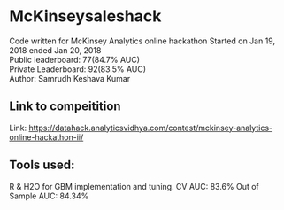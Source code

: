 # McKinseysaleshack
 Code written for McKinsey Analytics online hackathon
 Started on Jan 19, 2018 ended Jan 20, 2018           
 Public leaderboard: 77(84.7% AUC)                    
 Private Leaderboard: 92(83.5% AUC)                   
 Author: Samrudh Keshava Kumar
## Link to compeitition
Link: https://datahack.analyticsvidhya.com/contest/mckinsey-analytics-online-hackathon-ii/

## Tools used: 
R & H2O for GBM implementation and tuning. 
CV AUC: 83.6% Out of Sample AUC: 84.34%
